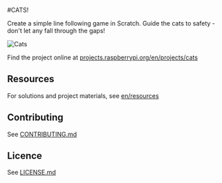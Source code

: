 #CATS!

Create a simple line following game in Scratch. Guide the cats to safety - don't let any fall through the gaps!

![Cats](banner.png)

Find the project online at [projects.raspberrypi.org/en/projects/cats](https://projects.raspberrypi.org/en/projects/cats)

## Resources
For solutions and project materials, see [en/resources](https://github.com/raspberrypilearning/cats/tree/master/en/resources)

## Contributing
See [CONTRIBUTING.md](CONTRIBUTING.md)

## Licence
See [LICENSE.md](LICENSE.md)
